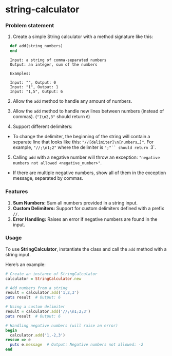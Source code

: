 # string-calculator

### Problem statement

1. Create a simple String calculator with a method signature like this:

  ```ruby
    def add(string_numbers)
    end
  ```
  ```
    Input: a string of comma-separated numbers
    Output: an integer, sum of the numbers
    
    Examples:
    
    Input: "", Output: 0
    Input: "1", Output: 1
    Input: "1,5", Output: 6
  ```

2. Allow the `add` method to handle any amount of numbers.

3. Allow the `add` method to handle new lines between numbers (instead of commas). (`"1\n2,3"` should return `6`)

4. Support different delimiters:

  - To change the delimiter, the beginning of the string will contain a separate line that looks like this: `"//[delimiter]\n[numbers…]"`. For example, `"//;\n1;2"` where the delimiter is `";"`` should return `3`.

5. Calling `add` with a negative number will throw an exception: `"negative numbers not allowed <negative_number>"`.

  - If there are multiple negative numbers, show all of them in the exception message, separated by commas.


### Features
1. **Sum Numbers:** Sum all numbers provided in a string input.
2. **Custom Delimiters:** Support for custom delimiters defined with a prefix `//`.
3. **Error Handling:** Raises an error if negative numbers are found in the input.

### Usage

To use **StringCalculator**, instantiate the class and call the `add` method with a string input. 

Here’s an example:

  ```ruby
  # Create an instance of StringCalculator
  calculator = StringCalculator.new

  # Add numbers from a string
  result = calculator.add('1,2,3')
  puts result  # Output: 6

  # Using a custom delimiter
  result = calculator.add('//;\n1;2;3')
  puts result  # Output: 6

  # Handling negative numbers (will raise an error)
  begin
    calculator.add('1,-2,3')
  rescue => e
    puts e.message  # Output: Negative numbers not allowed: -2
  end
  ```
